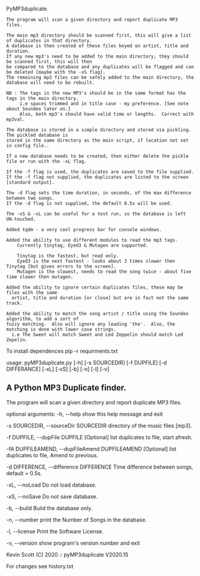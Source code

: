  PyMP3duplicate.

    The program will scan a given directory and report duplicate MP3 files.

    The main mp3 directory should be scanned first, this will give a list of duplicates in that directory.
    A database is then created of these files keyed on artist, title and duration.
    If any new mp3's need to be added to the main directory, they should be scanned first, this will then
    be compared to the database and any duplicates will be flagged and can be deleted [maybe with the -xS flag].
    The remaining mp3 files can be safely added to the main directory, the database will need to be rebuilt.

    NB : The tags in the new MP3's should be in the same format has the tags in the main directory.
         i.e spaces trimmed and in title case - my preference. [See note about Soundex later on.]
         Also, both mp3's should have valid time or lengths.  Correct with mp3val.

    The database is stored in a simple directory and stored via pickling.  The pickled database is
    stored in the same directory as the main script, if location not set in config file..

    If a new database needs to be created, then either delete the pickle file or run with the -xL flag.

    If the -f flag is used, the duplicates are saved to the file supplied.
    If the -f flag not supplied, the duplicates are listed to the screen [standard output].

    The -d flag sets the time duration, in seconds, of the max difference between two songs.
    If the -d flag is not supplied, the default 0.5s will be used.

    The -xS & -xL can be useful for a test run, so the database is left UN-touched.

    Added tqdm - a very cool progress bar for console windows.

    Added the ability to use different modules to read the mp3 tags.
        Currently tinytag, Eyed3 & Mutagen are supported.

        Tinytag is the fastest, but read only.
        Eyed3 is the next fastest - looks about 3 times slower then Tinytag [but gives errors to the screen].
        Mutagen is the slowest, needs to read the song twice - about five time slower then mutagen.

    Added the ability to ignore certain duplicates files, these may be files with the same
      artist, title and duration [or close] but are in fact not the same track.

    Added the ability to match the song artist / title using the Soundex algorithm, to add a sort of
    fuzzy matching.  Also will ignore any leading 'the'.  Also, the matching is done with lower case strings.
      i.e The Sweet will match Sweet and Led Zeppelin should match Led Zepelin.


To install dependences pip -r requirments.txt

usage: pyMP3duplicate.py [-h] [-s SOURCEDIR] [-f DUPFILE] [-d DIFFERANCE] [-xL] [-xS] [-b] [-n] [-l] [-v]

A Python MP3 Duplicate finder.
-----------------------
The program will scan a given directory and report duplicate MP3 files.

optional arguments:
  -h, --help            show this help message and exit

  -s SOURCEDIR, --sourceDir SOURCEDIR
                        directory of the music files [mp3].

  -f DUPFILE, --dupFile DUPFILE
                        [Optional] list duplicates to file, start afresh.

  -fA DUPFILEAMEND, --dupFileAmend DUPFILEAMEND
                        [Optional] list duplicates to file, Amend to previous.

  -d DIFFERENCE, --difference DIFFERENCE
                        Time difference between songs, default = 0.5s.

  -xL, --noLoad         Do not load database.

  -xS, --noSave         Do not save database.

  -b, --build           Build the database only.

  -n, --number          print the Number of Songs in the database.

  -l, --license         Print the Software License.

  -v, --version         show program's version number and exit


 Kevin Scott (C) 2020 :: pyMP3duplicate V2020.15




For changes see history.txt
